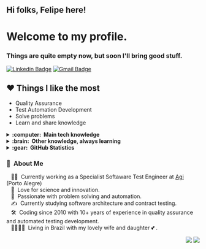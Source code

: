## Hi folks, Felipe here!
<h1>Welcome to my profile.</h1>

### Things are quite empty now, but soon I'll bring good stuff.

[![Linkedin Badge](https://img.shields.io/badge/-felipe_krause-blue?style=flat-square&logo=Linkedin&logoColor=white&link=https://www.linkedin.com/in/felipe-krause)](https://www.linkedin.com/in/felipe-krause) [![Gmail Badge](https://img.shields.io/badge/-felipejsk@gmail.com-c14438?style=flat-square&logo=Gmail&logoColor=white&link=mailto:felipejsk@gmail.com)](mailto:felipejsk@gmail.com) 

## ❤️ Things I like the most
* Quality Assurance
* Test Automation Development
* Solve problems
* Learn and share knowledge




<details>
  <summary><b>:computer: &nbsp;Main tech knowledge</b></summary>
  <br/>

![Java](https://img.shields.io/badge/JAVA-007396.svg?&style=flat&logo=java&logoColor=white)&nbsp;
![Spring](https://img.shields.io/badge/SPRING-6DB33F.svg?&style=flat&logo=spring&logoColor=white)&nbsp;
![HTML5](https://img.shields.io/badge/HTML5-E34F26.svg?&style=flat&logo=html5&logoColor=white)&nbsp;
![CSS3](https://img.shields.io/badge/CSS3-%231572B6.svg?&style=flat&logo=css3&logoColor=white)&nbsp;
![JavaScript](https://img.shields.io/badge/JAVASCRIPT-323330.svg?&style=flat&logo=javascript&logoColor=%23F7DF1E)&nbsp;
![Git](https://img.shields.io/badge/GIT-%23F05033.svg?&style=flat&logo=git&logoColor=white)&nbsp;
![GitHub](https://img.shields.io/badge/GITHUB-%23121011.svg?&style=flat&logo=github&logoColor=white)&nbsp;
![GitLab](https://img.shields.io/badge/GITLAB-%23181717.svg?&style=flat&logo=gitlab&logoColor=white)&nbsp;
![Docker](https://img.shields.io/badge/DOCKER-2496ED.svg?&style=flat&logo=docker&logoColor=white)&nbsp;
![SonarQube](https://img.shields.io/badge/SONARQUBE-4E9BCD.svg?&style=flat&logo=sonarqube&logoColor=white)&nbsp;\
![Postgres](https://img.shields.io/badge/POSTGRES-%23316192.svg?&style=flat&logo=postgresql&logoColor=white)
![SQLite](https://img.shields.io/badge/SQLITE-003B57.svg?&style=flat&logo=sqlite&logoColor=white)\
![Ant](https://img.shields.io/badge/ANT-A81C7D.svg?&style=flat&logo=apache-ant)&nbsp;
![Maven](https://img.shields.io/badge/MAVEN-C71A36.svg?&style=flat&logo=apache-maven)&nbsp;
![Gradle](https://img.shields.io/badge/GRADLE-02303A.svg?&style=flat&logo=gradle)&nbsp;
![REST API](https://img.shields.io/badge/REST-02569B.svg?&style=flat&logo=rest&logoColor=white)&nbsp;
![VSCode](https://img.shields.io/badge/VSCODE-007ACC.svg?&style=flat&logo=visual-studio-code)&nbsp;
![Eclipse](https://img.shields.io/badge/ECLIPSE-2C2255.svg?&style=flat&logo=eclipse)&nbsp;
![IntelliJ](https://img.shields.io/badge/INTELLIJ-000000.svg?&style=flat&logo=intellij-idea)&nbsp;\
![SCRUM](https://img.shields.io/badge/SCRUM-6DB33F.svg?&style=flat&logo=ddd&logoColor=white)&nbsp;

</details>



<details>
  <summary><b>:brain: &nbsp;Other knowledge, always learning</b></summary>
  <br/>

![NodeJS](https://img.shields.io/badge/NODEJS-339933.svg?&style=flat&logo=node.js&logoColor=white)&nbsp;\
![Redis](https://img.shields.io/badge/REDIS-DC382D.svg?&style=flat&logo=redis&logoColor=white)&nbsp;
![Kafka](https://img.shields.io/badge/APACHA%20KAFKA-231F20.svg?&style=flat&logo=apache-kafka&logoColor=white)&nbsp;\
![GithubActions](https://img.shields.io/badge/GITHUB%20ACTIONS-2088FF.svg?&style=flat&logo=github-actions&logoColor=white)&nbsp;\
![AWS](https://img.shields.io/badge/AMAZON%20AWS-232F3E.svg?&style=flat&logo=amazon-aws&logoColor=white)&nbsp;
![Oracle](https://img.shields.io/badge/ORACLE-F80000.svg?&style=flat&logo=oracle&logoColor=white)&nbsp;\
![BDD](https://img.shields.io/badge/BEHAVIOR%20DD-4479A1.svg?&style=flat&logo=bdd&logoColor=white)&nbsp;
![MongoDB](https://img.shields.io/badge/MONGODB-47A248.svg?&style=flat&logo=mongodb&logoColor=white)&nbsp;
![Python](https://img.shields.io/badge/PYTHON-3776AB.svg?&style=flat&logo=python&logoColor=white)&nbsp;
![PACT](https://img.shields.io/badge/-PACT-CA4245?&style=flat&logo=pact&logoColor=white)&nbsp;
  

<!-- 
TODO
apache kafka,
aws,
oracle, mongodb, 
python
-->
</details>



<details>
  <summary><b>:gear: &nbsp;GitHub Statistics</b></summary>
  <br/>
    <p align="center">
        <img height="137px" src="https://github-readme-streak-stats.herokuapp.com/?user=FelipeJK&hide_border=true&theme=nightowl" />
    </p>
    <p align="center">
        <img height="137px" src="https://github-readme-stats.vercel.app/api?username=FelipeJK&hide_title=true&hide_border=true&show_icons=true&include_all_commits=true&count_private=true&line_height=21&theme=nightowl" /> <img height="137px" src="https://github-readme-stats.vercel.app/api/top-langs/?username=FelipeJK&hide=html&hide_title=true&hide_border=true&layout=compact&langs_count=8&theme=nightowl" />
    </p>
</details>


 
### :space_invader: &nbsp;About Me

&nbsp;&nbsp;&nbsp;:technologist: &nbsp;Currently working as a Specialist Softaware Test Engineer at [Agi](https://agi.com.br/) (Porto Alegre) \
&nbsp;&nbsp;&nbsp;:seedling: &nbsp;Love for science and innovation.\
&nbsp;&nbsp;&nbsp;:heartbeat: &nbsp;Passionate with problem solving and automation.\
&nbsp;&nbsp;&nbsp;:writing_hand: &nbsp;Currently studying software architecture and contract testing.\
&nbsp;&nbsp;&nbsp;:hammer_and_wrench: &nbsp;Coding since 2010 with 10+ years of experience in quality assurance and automated testing development.\
&nbsp;&nbsp;&nbsp;:family_man_woman_girl_girl: &nbsp;Living in Brazil with my lovely wife and daughter :two_hearts: .


<p align="right">
<img src="https://komarev.com/ghpvc/?username=FelipeJK&style=plastic&label=Views"><img>
<img src="https://badges.pufler.dev/visits/FelipeJK/felipe-krause?color=black&logo=github" />
</p>
 
